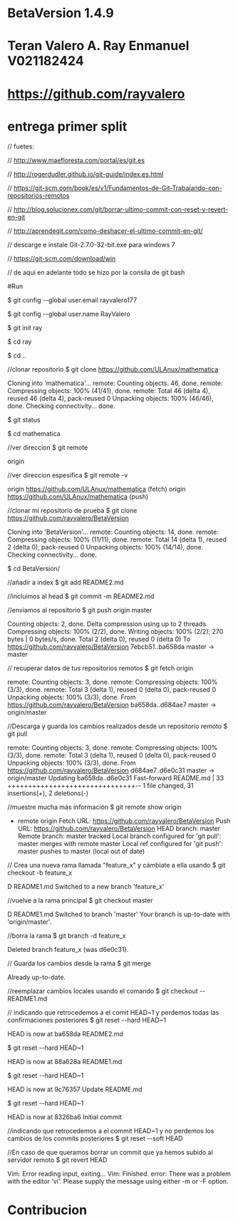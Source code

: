 # BetaVersion 1.4.9
# Teran Valero A. Ray Enmanuel V021182424    
# https://github.com/rayvalero
# entrega primer split
// fuetes:

// http://www.maefloresta.com/portal/es/git.es

// http://rogerdudler.github.io/git-guide/index.es.html

// https://git-scm.com/book/es/v1/Fundamentos-de-Git-Trabajando-con-repositorios-remotos

// http://blog.solucionex.com/git/borrar-ultimo-commit-con-reset-y-revert-en-git

// http://aprendegit.com/como-deshacer-el-ultimo-commit-en-git/

// descarge e instale Git-2.7.0-32-bit.exe para windows 7

// https://git-scm.com/download/win

// de aqui en adelante todo se hizo por la consila de git bash

#Run

$ git config --global user.email rayvalero177

$ git config --global user.name RayValero

$ git init ray

$ cd ray

$ cd ..

//clonar repositorio
$ git clone https://github.com/ULAnux/mathematica

Cloning into 'mathematica'...
remote: Counting objects: 46, done.
remote: Compressing objects: 100% (41/41), done.
remote: Total 46 (delta 4), reused 46 (delta 4), pack-reused 0
Unpacking objects: 100% (46/46), done.
Checking connectivity... done.

$ git status

$ cd mathematica

//ver direccion
$ git remote

origin

//ver direccion espesifica
$ git remote -v

origin  https://github.com/ULAnux/mathematica (fetch)
origin  https://github.com/ULAnux/mathematica (push)

//clonar mi repositorio de prueba
$ git clone https://github.com/rayvalero/BetaVersion

Cloning into 'BetaVersion'...
remote: Counting objects: 14, done.
remote: Compressing objects: 100% (11/11), done.
remote: Total 14 (delta 1), reused 2 (delta 0), pack-reused 0
Unpacking objects: 100% (14/14), done.
Checking connectivity... done.

$ cd BetaVersion/

//añadir a index
$ git add README2.md

//incluimos al head 
$ git commit -m README2.md

//enviamos al repositorio
$ git push origin master

Counting objects: 2, done.
Delta compression using up to 2 threads.
Compressing objects: 100% (2/2), done.
Writing objects: 100% (2/2), 270 bytes | 0 bytes/s, done.
Total 2 (delta 0), reused 0 (delta 0)
To https://github.com/rayvalero/BetaVersion
7ebcb51..ba658da  master -> master

// recuperar datos de tus repositorios remotos
$ git fetch origin

remote: Counting objects: 3, done.
remote: Compressing objects: 100% (3/3), done.
remote: Total 3 (delta 1), reused 0 (delta 0), pack-reused 0
Unpacking objects: 100% (3/3), done.
From https://github.com/rayvalero/BetaVersion
   ba658da..d684ae7  master     -> origin/master
   
//Descarga y guarda los cambios realizados desde un repositorio remoto
$ git pull

remote: Counting objects: 3, done.
remote: Compressing objects: 100% (3/3), done.
remote: Total 3 (delta 1), reused 0 (delta 0), pack-reused 0
Unpacking objects: 100% (3/3), done.
From https://github.com/rayvalero/BetaVersion
   d684ae7..d6e0c31  master     -> origin/master
Updating ba658da..d6e0c31
Fast-forward
 README.md | 33 +++++++++++++++++++++++++++++++--
 1 file changed, 31 insertions(+), 2 deletions(-)
 
//muestre mucha más información 
$ git remote show origin

* remote origin
  Fetch URL: https://github.com/rayvalero/BetaVersion
  Push  URL: https://github.com/rayvalero/BetaVersion
  HEAD branch: master
  Remote branch:
    master tracked
  Local branch configured for 'git pull':
    master merges with remote master
  Local ref configured for 'git push':
    master pushes to master (local out of date)

// Crea una nueva rama llamada "feature_x" y cámbiate a ella usando
$ git checkout -b feature_x

D       README1.md
Switched to a new branch 'feature_x'

//vuelve a la rama principal
$ git checkout master

D       README1.md
Switched to branch 'master'
Your branch is up-to-date with 'origin/master'.

//borra la rama
$ git branch -d feature_x

Deleted branch feature_x (was d6e0c31).

// Guarda los cambios desde la rama
$ git merge

Already up-to-date.

//reemplazar cambios locales usando el comando
$ git checkout -- README1.md

// indicando que retrocedemos a el comit HEAD~1 y perdemos todas las confirmaciones posteriores
$ git reset --hard HEAD~1

HEAD is now at ba658da README2.md

$ git reset --hard HEAD~1

HEAD is now at 88a628a README1.md

$ git reset --hard HEAD~1

HEAD is now at 9c76357 Update README.md

$ git reset --hard HEAD~1

HEAD is now at 8326ba6 Initial commit

//indicando que retrocedemos a el commit HEAD~1 y no perdemos los cambios de los commits posteriores
$ git reset --soft HEAD

//En caso de que queramos borrar un commit que ya hemos subido al servidor remoto
$ git revert HEAD

Vim: Error reading input, exiting...
Vim: Finished.
error: There was a problem with the editor 'vi'.
Please supply the message using either -m or -F option.

# Contribucion

